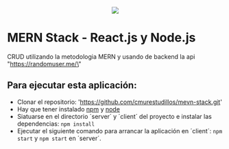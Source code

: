 <p align="center">
  <a href="https://www.buymeacoffee.com/cmur" rel=”noopener noreferrer”><img src="https://img.buymeacoffee.com/button-api/?text=Buy me a coffee&emoji=&slug=cmur&button_colour=FFDD00&font_colour=000000&font_family=Cookie&outline_colour=000000&coffee_colour=ffffff"></a>
</p>

# MERN Stack - React.js y Node.js

CRUD utilizando la metodologia MERN y usando de backend la api \"https://randomuser.me/\"

## Para ejecutar esta aplicación:
* Clonar el repositorio: 'https://github.com/cmurestudillos/mevn-stack.git'
* Hay que tener instalado [npm](https://www.npmjs.com) y [node](https://nodejs.org/es/)
* Siatuarse en el directorio ´server´ y ´client´ del proyecto e instalar las dependencias: `npm install`
* Ejecutar el siguiente comando para arrancar la aplicación en ´client´: `npm start` y `npm start` en ´server´.